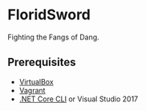 # FloridSword
Fighting the Fangs of Dang.

## Prerequisites
* [VirtualBox](https://www.virtualbox.org/)
* [Vagrant](https://www.vagrantup.com)
* [.NET Core CLI](https://www.microsoft.com/net/core) or Visual Studio 2017
